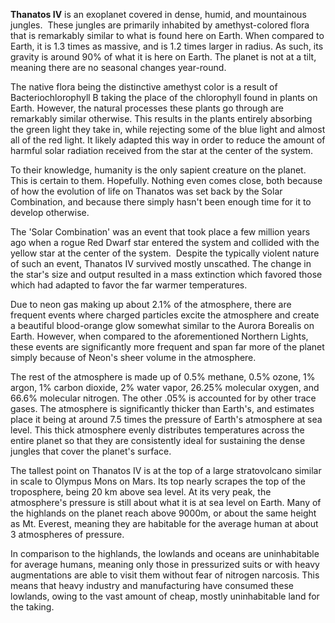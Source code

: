**Thanatos IV** is an exoplanet covered in dense, humid, and mountainous jungles. 
These jungles are primarily inhabited by amethyst-colored flora that is remarkably similar to what is found here on Earth. When compared to Earth, it is 1.3 times as massive, and is 1.2 times larger in radius. As such, its gravity is around 90% of what it is here on Earth. The planet is not at a tilt, meaning there are no seasonal changes year-round.

The native flora being the distinctive amethyst color is a result of Bacteriochlorophyll B taking the place of the chlorophyll found in plants on Earth. However, the natural processes these plants go through are remarkably similar otherwise. This results in the plants entirely absorbing the green light they take in, while rejecting some of the blue light and almost all of the red light. It likely adapted this way in order to reduce the amount of harmful solar radiation received from the star at the center of the system.

To their knowledge, humanity is the only sapient creature on the planet. This is certain to them. Hopefully. Nothing even comes close, both because of how the evolution of life on Thanatos was set back by the Solar Combination, and because there simply hasn't been enough time for it to develop otherwise.

The 'Solar Combination' was an event that took place a few million years ago when a rogue Red Dwarf star entered the system and collided with the yellow star at the center of the system. 
Despite the typically violent nature of such an event, Thanatos IV survived mostly unscathed. The change in the star's size and output resulted in a mass extinction which favored those which had adapted to favor the far warmer temperatures.

Due to neon gas making up about 2.1% of the atmosphere, there are frequent events where charged particles excite the atmosphere and create a beautiful blood-orange glow somewhat similar to the Aurora Borealis on Earth.
However, when compared to the aforementioned Northern Lights, these events are significantly more frequent and span far more of the planet simply because of Neon's sheer volume in the atmosphere.

The rest of the atmosphere is made up of 0.5% methane, 0.5% ozone, 1% argon, 1% carbon dioxide, 2% water vapor, 26.25% molecular oxygen, and 66.6% molecular nitrogen. The other .05% is accounted for by other trace gases. The atmosphere is significantly thicker than Earth's, and estimates place it being at around 7.5 times the pressure of Earth's atmosphere at sea level. This thick atmosphere evenly distributes temperatures across the entire planet so that they are consistently ideal for sustaining the dense jungles that cover the planet's surface.

The tallest point on Thanatos IV is at the top of a large stratovolcano similar in scale to Olympus Mons on Mars. Its top nearly scrapes the top of the troposphere, being 20 km above sea level. At its very peak, the atmosphere's pressure is still about what it is at sea level on Earth. Many of the highlands on the planet reach above 9000m, or about the same height as Mt. Everest, meaning they are habitable for the average human at about 3 atmospheres of pressure.

In comparison to the highlands, the lowlands and oceans are uninhabitable for average humans, meaning only those in pressurized suits or with heavy augmentations are able to visit them without fear of nitrogen narcosis. This means that heavy industry and manufacturing have consumed these lowlands, owing to the vast amount of cheap, mostly uninhabitable land for the taking.